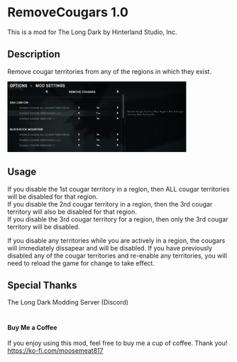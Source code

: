 # RemoveCougars 1.0
This is a mod for The Long Dark by Hinterland Studio, Inc.

## Description
Remove cougar territories from any of the regions in which they exist.

<img src="https://github.com/moosemeat817/images/blob/main/RemoveCougar.png" width="80%">

## Usage
If you disable the 1st cougar territory in a region, then ALL cougar territories will be disabled for that region.  
If you disable the 2nd cougar territory in a region, then the 3rd cougar territory will also be disabled for that region.  
If you disable the 3rd cougar territory for a region, then only the 3rd cougar territory will be disabled.

If you disable any territories while you are actively in a region, the cougars will immediately dissapear and will be disabled.
If you have previously disabled any of the cougar territories and re-enable any territories, you will need to reload the game for change to take effect.




## Special Thanks
The Long Dark Modding Server (Discord)


# 

#### Buy Me a Coffee
If you enjoy using this mod, feel free to buy me a cup of coffee.  Thank you!
https://ko-fi.com/moosemeat817

